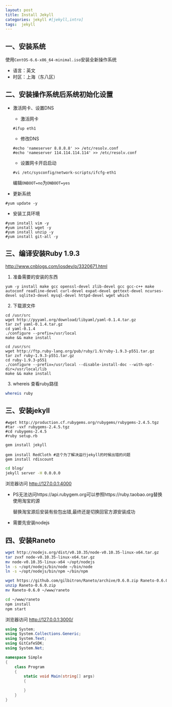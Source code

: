```yaml
---
layout: post
title: Install Jekyll
categories: jekyll #[jekyll,intro]
tags:  jekyll
---
```


<!--
- Ruby
- Python
- Jekyll
- nodejs
- Raneto
- GitBook
- MarkdownPad
- Github
- Github Pages
- Gist
- Rsync
- Wordpress
- gitolite
- readmine
- git
- bitbucket
- code Google
- Dns
-->
一、安装系统
--------------------------
使用`CentOS-6.6-x86_64-minimal.iso`安装全新操作系统

- 语言：英文
- 时区：上海（东八区）

二、安装操作系统后系统初始化设置
--------------------------------

- 激活网卡、设置DNS
	- 激活网卡
    
	```
	#ifup eth1
	```

	- 修改DNS
    
	```
	#echo 'nameserver 8.8.8.8' >> /etc/resolv.conf
	#echo 'nameserver 114.114.114.114' >> /etc/resolv.conf
	```

	- 设置网卡开启启动
    
	```
	#vi /etc/sysconfig/network-scripts/ifcfg-eth1
	```
	编辑`ONBOOT=no`为`ONBOOT=yes`
	
- 更新系统

```
#yum update -y
```

- 安装工具环境

```
#yum install vim -y
#yum install wget -y
#yum install unzip -y
#yum install git-all -y
```

三、编译安装Ruby 1.9.3
--------------------------

http://www.cnblogs.com/iosdev/p/3320671.html

1. 准备需要的安装的东西

```
yum -y install make gcc openssl-devel zlib-devel gcc gcc-c++ make autoconf readline-devel curl-devel expat-devel gettext-devel ncurses-devel sqlite3-devel mysql-devel httpd-devel wget which
```

2. 下载源文件

```
cd /usr/src
wget http://pyyaml.org/download/libyaml/yaml-0.1.4.tar.gz
tar zxf yaml-0.1.4.tar.gz
cd yaml-0.1.4
./configure --prefix=/usr/local
make && make install
```

``` 
cd /usr/src
wget http://ftp.ruby-lang.org/pub/ruby/1.9/ruby-1.9.3-p551.tar.gz
tar zxf ruby-1.9.3-p551.tar.gz
cd ruby-1.9.3-p551
./configure --prefix=/usr/local --disable-install-doc --with-opt-dir=/usr/local/lib
make && make install
```
<!--
	- 编译Ruby的时候遇到错误
    
	```
	ossl_pkey_ec.c:765: warning: assignment makes pointer from integer without a cast
	ossl_pkey_ec.c:819: error: ‘EC_GROUP_new_curve_GF2m’ undeclared (first use in this function)
	ossl_pkey_ec.c:819: error: (Each undeclared identifier is reported only once
	ossl_pkey_ec.c:819: error: for each function it appears in.)
	ossl_pkey_ec.c: In function ‘ossl_ec_group_set_seed’:
	ossl_pkey_ec.c:1114: warning: comparison between signed and unsigned integer expressions
	make[1]: *** [ossl_pkey_ec.o] Error 1
	make[1]: Leaving directory `/usr/src/ruby-1.9.2-p330/ext/openssl'
	make: *** [mkmain.sh] Error 1
	```
    
	解决办法参照如下网页
	http://blog.csdn.net/iefreer/article/details/18828515
-->
3. whereis 查看ruby路径

``` sh
whereis ruby
```

三、安装jekyll
-----------------------------
<!--
~~#yum install ruby rubygemc~~不知道为什么执~行完了没有装上~
~~#yum install ruby-rdo~~
~~#yum install ruby-devel~~
~~#yum install gcc gcc-c++~~
-->

```
#wget http://production.cf.rubygems.org/rubygems/rubygems-2.4.5.tgz
#tar -vxf rubygems-2.4.5.tgz
#cd rubygems-2.4.5
#ruby setup.rb
```
```
gem install jekyll

gem install RedCloth #这个为了解决运行jekyll的时候出错的问题
gem install rdiscount
```

``` sh
cd blog/
jekyll server -H 0.0.0.0
```
浏览器访问 http://127.0.0.1:4000


- PS无法访问https://api.rubygem.org可以参照https://ruby.taobao.org替换使用淘宝的源

    替换淘宝源后安装有些包出错,最终还是切换回官方源安装成功
    
- 需要先安装nodejs


四、安装Raneto
-------------------------

``` bash
wget http://nodejs.org/dist/v0.10.35/node-v0.10.35-linux-x64.tar.gz
tar zvxf node-v0.10.35-linux-x64.tar.gz
mv node-v0.10.35-linux-x64 ~/opt/nodejs
ln -s ~/opt/nodejs/bin/node ~/bin/node
ln -s ~/opt/nodejs/bin/npm ~/bin/npm
```
``` bash
wget https://github.com/gilbitron/Raneto/archive/0.6.0.zip Raneto-0.6.0.zip
unzip Raneto-0.6.0.zip
mv Raneto-0.6.0 ~/www/raneto

cd ~/www/raneto
npm install
npm start
```
浏览器访问 http://127.0.0.1:3000/

```csharp
using System;
using System.Collections.Generic;
using System.Text;
using GitCafeSDK;
using System.Net;

namespace Simple
{
    class Program
    {
        static void Main(string[] args)
        {

        }
    }
}
```